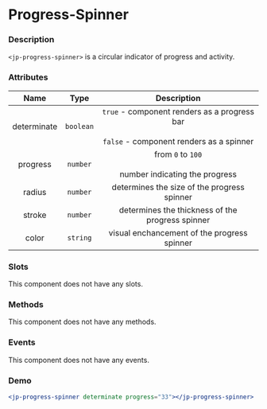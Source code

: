# Progress-Spinner

### Description

`<jp-progress-spinner>` is a circular indicator of progress and activity.

### Attributes

| **Name** | **Type** | **Description**|
| :----: | :----: | :----: |
| determinate | `boolean` | `true` - component renders as a progress bar <br></br> `false` - component renders as a spinner |
| progress | `number` | from `0` to `100` <br></br> number indicating the progress | 
| radius | `number` | determines the size of the progress spinner |
| stroke | `number` | determines the thickness of the progress spinner |
| color | `string` | visual enchancement of the progress spinner |

### Slots

This component does not have any slots.

### Methods

This component does not have any methods.

### Events

This component does not have any events.


### Demo
```jsx live
<jp-progress-spinner determinate progress="33"></jp-progress-spinner>
```